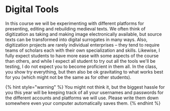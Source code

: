 # Digital Tools

In this course we will be experimenting with different platforms for presenting, editing and rebuilding medieval texts. We often think of digitization as taking and making image electronically available, but source texts can be transformed into digital surrogates in many ways. Also, digitization projects are rarely individual enterprises – they tend to require teams of scholars each with their own specialization and skills. Likewise, I fully expect students to have more ease with some aspects of the course than others, and while I expect all student to try out all the tools we'll be testing, I do not expect you to become proficient in them all. In the class, you show try everything, but then also be ok gravitating to what works best for you (which might not be the same as for other students).&#x20;

{% hint style="warning" %}
You might not think it, but the biggest hassle for you this year will be keeping track of all your usernames and passwords for the different accounts and platforms we will use. Please write them down somewhere even your computer automatically saves them.&#x20;
{% endhint %}
